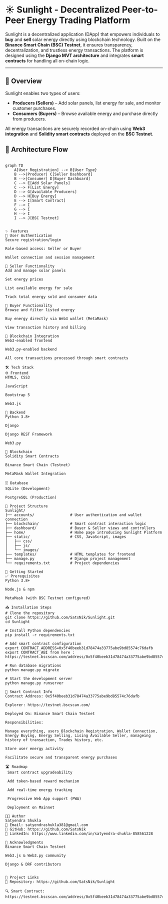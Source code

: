 # ☀️ Sunlight - Decentralized Peer-to-Peer Energy Trading Platform

Sunlight is a decentralized application (DApp) that empowers individuals to **buy** and **sell** solar energy directly using blockchain technology. Built on the **Binance Smart Chain (BSC) Testnet**, it ensures transparency, decentralization, and trustless energy transactions. The platform is designed using the **Django MVT architecture** and integrates **smart contracts** for handling all on-chain logic.

---

## 🧭 Overview

Sunlight enables two types of users:
- **Producers (Sellers)** – Add solar panels, list energy for sale, and monitor customer purchases.
- **Consumers (Buyers)** – Browse available energy and purchase directly from producers.

All energy transactions are securely recorded on-chain using **Web3 integration** and **Solidity smart contracts** deployed on the **BSC Testnet**.


## 🔁 Architecture Flow

```mermaid

graph TD
    A[User Registration] --> B{User Type}
    B -->|Producer| C[Seller Dashboard]
    B -->|Consumer| D[Buyer Dashboard]
    C --> E[Add Solar Panels]
    C --> F[List Energy]
    D --> G[Available Producers]
    D --> H[Buy Energy]
    E --> I[Smart Contract]
    F --> I
    G --> I
    H --> I
    I --> J[BSC Testnet]


✨ Features
👤 User Authentication
Secure registration/login

Role-based access: Seller or Buyer

Wallet connection and session management

🛒 Seller Functionality
Add and manage solar panels

Set energy prices

List available energy for sale

Track total energy sold and consumer data

🧾 Buyer Functionality
Browse and filter listed energy

Buy energy directly via Web3 wallet (MetaMask)

View transaction history and billing

🔗 Blockchain Integration
Web3-enabled frontend

Web3.py-enabled backend

All core transactions processed through smart contracts

🛠️ Tech Stack
🌐 Frontend
HTML5, CSS3

JavaScript

Bootstrap 5

Web3.js

🧠 Backend
Python 3.8+

Django

Django REST Framework

Web3.py

🔗 Blockchain
Solidity Smart Contracts

Binance Smart Chain (Testnet)

MetaMask Wallet Integration

🗄️ Database
SQLite (Development)

PostgreSQL (Production)

📂 Project Structure
Sunlight/
├── accounts/                # User authentication and wallet connection
├── blockchain/              # Smart contract interaction logic
├── dashboard/               # Buyer & Seller views and controllers
├── home/                    # Home page introducing Sunlight Platform
├── static/                  # CSS, JavaScript, images
│   ├── css/
│   ├── js/
│   └── images/
├── templates/               # HTML templates for frontend
├── manage.py                # Django project management
└── requirements.txt         # Project dependencies

🚀 Getting Started
✅ Prerequisites
Python 3.8+

Node.js & npm

MetaMask (with BSC Testnet configured)

📥 Installation Steps
# Clone the repository
git clone https://github.com/SatsNik/Sunlight.git
cd Sunlight

# Install Python dependencies
pip install -r requirements.txt

# Add smart contract configuration
export CONTRACT_ADDRESS=0x5f40beeb31d78474a33775abe9bd85574c76dafb
export CONTRACT_ABI from here : https://testnet.bscscan.com/address/0x5f40beeb31d78474a33775abe9bd85574c76dafb

# Run database migrations
python manage.py migrate

# Start the development server
python manage.py runserver

📜 Smart Contract Info
Contract Address: 0x5f40beeb31d78474a33775abe9bd85574c76dafb

Explorer: https://testnet.bscscan.com/

Deployed On: Binance Smart Chain Testnet

Responsibilities:

Manage everything, users Blockchain Registration, Wallet Connection, Energy Buying, Energy Selling, Lising Available Seller, manageing history of transaction, Trades history, etc.

Store user energy activity

Facilitate secure and transparent energy purchases

🛣️ Roadmap
 Smart contract upgradeability

 Add token-based reward mechanism

 Add real-time energy tracking

 Progressive Web App support (PWA)

 Deployment on Mainnet

👨‍💻 Author
Satyendra Shukla
📧 Email: satyendrashukla381@gmail.com
🐙 GitHub: https://github.com/SatsNik
🔗 LinkedIn: https://www.linkedin.com/in/satyendra-shukla-858561228

🙏 Acknowledgments
Binance Smart Chain Testnet

Web3.js & Web3.py community

Django & DRF contributors


🔗 Project Links
📂 Repository: https://github.com/SatsNik/Sunlight

🔍 Smart Contract: https://testnet.bscscan.com/address/0x5f40beeb31d78474a33775abe9bd85574c76dafb
